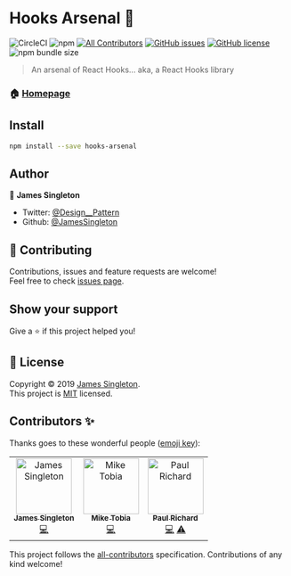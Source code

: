 # Hooks Arsenal 🎣

![CircleCI](https://img.shields.io/circleci/build/github/JamesSingleton/hooks-arsenal/master?style=flat-square)
![npm](https://img.shields.io/npm/v/hooks-arsenal?style=flat-square)
[![All Contributors](https://img.shields.io/badge/all_contributors-2-orange.svg?style=flat-square)](#contributors-)
[![GitHub issues](https://img.shields.io/github/issues/JamesSingleton/hooks-arsenal?style=flat-square)](https://github.com/JamesSingleton/hooks-arsenal/issues)
[![GitHub license](https://img.shields.io/github/license/JamesSingleton/hooks-arsenal?style=flat-square)](https://github.com/JamesSingleton/hooks-arsenal/blob/master/LICENSE)
![npm bundle size](https://img.shields.io/bundlephobia/min/hooks-arsenal?style=flat-square)

> An arsenal of React Hooks... aka, a React Hooks library

### 🏠 [Homepage](https://github.com/JamesSingleton/hooks-arsenal#readme)

## Install

```sh
npm install --save hooks-arsenal
```

## Author

👤 **James Singleton**

* Twitter: [@Design__Pattern](https://twitter.com/Design__Pattern)
* Github: [@JamesSingleton](https://github.com/JamesSingleton)

## 🤝 Contributing

Contributions, issues and feature requests are welcome!<br />Feel free to check [issues page](https://github.com/JamesSingleton/hooks-arsenal/issues).

## Show your support

Give a ⭐️ if this project helped you!

## 📝 License

Copyright © 2019 [James Singleton](https://github.com/JamesSingleton).<br />
This project is [MIT](https://github.com/JamesSingleton/hooks-arsenal/blob/master/LICENSE) licensed.


## Contributors ✨

Thanks goes to these wonderful people ([emoji key](https://allcontributors.org/docs/en/emoji-key)):

<!-- ALL-CONTRIBUTORS-LIST:START - Do not remove or modify this section -->
<!-- prettier-ignore -->
<table>
  <tr>
    <td align="center"><a href="https://github.com/JamesSingleton"><img src="https://avatars2.githubusercontent.com/u/21000200?v=4" width="100px;" alt="James Singleton"/><br /><sub><b>James Singleton</b></sub></a><br /><a href="https://github.com/JamesSingleton/hooks-arsenal/commits?author=JamesSingleton" title="Code">💻</a></td>
    <td align="center"><a href="https://github.com/Francois-Esquire"><img src="https://avatars1.githubusercontent.com/u/12474067?s=400&v=4" width="100px;" alt="Mike Tobia"/><br /><sub><b>Mike Tobia</b></sub></a><br /><a href="https://github.com/JamesSingleton/hooks-arsenal/commits?author=Francois-Esquire" title="Code">💻</a></td>
    <td align="center"><a href="https://github.com/heythisispaul"><img src="https://avatars3.githubusercontent.com/u/25091801?v=4" width="100px;" alt="Paul Richard"/><br /><sub><b>Paul Richard</b></sub></a><br /><a href="https://github.com/JamesSingleton/hooks-arsenal/commits?author=heythisispaul" title="Code">💻</a> <a href="https://github.com/JamesSingleton/hooks-arsenal/commits?author=heythisispaul" title="Tests">⚠️</a></td>
  </tr>
</table>

<!-- ALL-CONTRIBUTORS-LIST:END -->

This project follows the [all-contributors](https://github.com/all-contributors/all-contributors) specification. Contributions of any kind welcome!